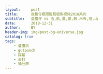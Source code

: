 ```yaml
---
layout:     post
title:      虐腹仔极限腹肌锻炼视频2018系列
subtitle:   虐腹仔 vs 浩,航,夏,豪,韩,木寺,旭,山
date:       2018-12-31
author:     BY
header-img: img/post-bg-universe.jpg
catalog: true
tags:
    - 虐腹肌
    - gutpunch
    - 踩踏
    - 击打
    - 捅肚脐
---
```




